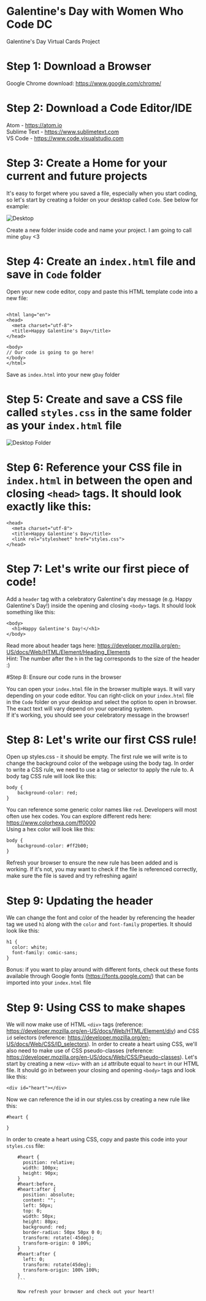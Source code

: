 # Galentine's Day with Women Who Code DC
Galentine's Day Virtual Cards Project

# Step 1: Download a Browser
Google Chrome download: https://www.google.com/chrome/

# Step 2: Download a Code Editor/IDE
Atom - https://atom.io
</br>
Sublime Text - https://www.sublimetext.com
</br>
VS Code - https://www.code.visualstudio.com

# Step 3: Create a Home for your current and future projects
It's easy to forget where you saved a file, especially when you start coding, so let's start by creating a folder on your desktop called `Code`. See below for example:

![Desktop](https://i.imgur.com/yRiofSR.jpg)

Create a new folder inside code and name your project. I am going to call mine `gDay` <3

# Step 4: Create an `index.html` file and save in `Code` folder
Open your new code editor, copy and paste this HTML template code into a new file:
```<!DOCTYPE html>

<html lang="en">
<head>
  <meta charset="utf-8">
  <title>Happy Galentine's Day</title>
</head>

<body>
// Our code is going to go here!
</body>
</html>
```
Save as `index.html` into your new `gDay` folder

# Step 5: Create and save a CSS file called `styles.css` in the same folder as your `index.html` file

![Desktop Folder](https://i.imgur.com/XXgKvwW.jpg)

# Step 6: Reference your CSS file in `index.html` in between the open and closing `<head>` tags. It should look exactly like this:

```
<head>
  <meta charset="utf-8">
  <title>Happy Galentine's Day</title>
  <link rel="stylesheet" href="styles.css">
</head>
```

# Step 7: Let's write our first piece of code!

Add a `header` tag with a celebratory Galentine's day message (e.g. Happy Galentine's Day!) inside the opening and closing `<body>` tags. It should look something like this:

```
<body>
  <h1>Happy Galentine's Day!</<h1>
</body>
```

Read more about header tags here: https://developer.mozilla.org/en-US/docs/Web/HTML/Element/Heading_Elements
</br>
Hint: The number after the `h` in the tag corresponds to the size of the header :)

#Step 8: Ensure our code runs in the browser

You can open your `index.html` file in the browser multiple ways. It will vary depending on your code editor. You can right-click on your `index.html` file in the `Code` folder on your desktop and select the option to open in browser. The exact text will vary depend on your operating system. 
</br>
If it's working, you should see your celebratory message in the browser!

# Step 8: Let's write our first CSS rule!

Open up styles.css - it should be empty. The first rule we will write is to change the background color of the webpage using the body tag. In order to write a CSS rule, we need to use a tag or selector to apply the rule to. A body tag CSS rule will look like this:

```
body {
    background-color: red;
}
```

You can reference some generic color names like `red`. Developers will most often use hex codes. You can explore different reds here: https://www.colorhexa.com/ff0000
</br>
Using a hex color will look like this:

```
body {
    background-color: #ff2b00;
}
```

Refresh your browser to ensure the new rule has been added and is working. If it's not, you may want to check if the file is referenced correctly, make sure the file is saved and try refreshing again!

# Step 9: Updating the header

We can change the font and color of the header by referencing the header tag we used `h1` along with the `color` and `font-family` properties. It should look like this:

```
h1 {
  color: white;
  font-family: comic-sans;
}
```

Bonus: if you want to play around with different fonts, check out these fonts available through Google fonts (https://fonts.google.com/) that can be imported into your `index.html` file

# Step 9: Using CSS to make shapes

We will now make use of HTML `<div>` tags (reference: https://developer.mozilla.org/en-US/docs/Web/HTML/Element/div) and CSS `id` selectors (reference: https://developer.mozilla.org/en-US/docs/Web/CSS/ID_selectors). In order to create a heart using CSS, we'll also need to make use of CSS pseudo-classes (reference: https://developer.mozilla.org/en-US/docs/Web/CSS/Pseudo-classes). Let's start by creating a new `<div>` with an `id` attribute equal to `heart` in our HTML file. It should go in between your closing and opening `<body>` tags and look like this:

```
<div id="heart"></div>
```

Now we can reference the id in our styles.css by creating a new rule like this:

```
#heart {

}
```

In order to create a heart using CSS, copy and paste this code into your `styles.css` file:

```
    #heart {
      position: relative;
      width: 100px;
      height: 90px;
    }
    #heart:before,
    #heart:after {
      position: absolute;
      content: "";
      left: 50px;
      top: 0;
      width: 50px;
      height: 80px;
      background: red;
      border-radius: 50px 50px 0 0;
      transform: rotate(-45deg);
      transform-origin: 0 100%;
    }
    #heart:after {
      left: 0;
      transform: rotate(45deg);
      transform-origin: 100% 100%;
    }
    ```
    
    Now refresh your browser and check out your heart!
